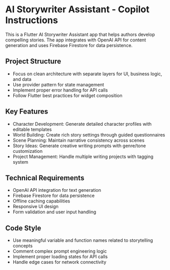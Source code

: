 # AI Storywriter Assistant - Copilot Instructions

<!-- Use this file to provide workspace-specific custom instructions to Copilot. For more details, visit https://code.visualstudio.com/docs/copilot/copilot-customization#_use-a-githubcopilotinstructionsmd-file -->

This is a Flutter AI Storywriter Assistant app that helps authors develop compelling stories. The app integrates with OpenAI API for content generation and uses Firebase Firestore for data persistence.

## Project Structure
- Focus on clean architecture with separate layers for UI, business logic, and data
- Use provider pattern for state management
- Implement proper error handling for API calls
- Follow Flutter best practices for widget composition

## Key Features
- Character Development: Generate detailed character profiles with editable templates
- World Building: Create rich story settings through guided questionnaires  
- Scene Planning: Maintain narrative consistency across scenes
- Story Ideas: Generate creative writing prompts with genre/tone customization
- Project Management: Handle multiple writing projects with tagging system

## Technical Requirements
- OpenAI API integration for text generation
- Firebase Firestore for data persistence
- Offline caching capabilities
- Responsive UI design
- Form validation and user input handling

## Code Style
- Use meaningful variable and function names related to storytelling concepts
- Comment complex prompt engineering logic
- Implement proper loading states for API calls
- Handle edge cases for network connectivity
